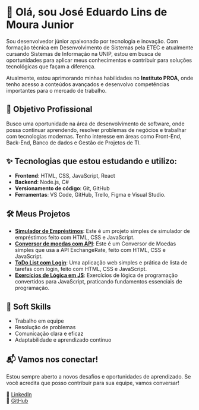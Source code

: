 # 👋 Olá, sou José Eduardo Lins de Moura Junior

Sou desenvolvedor júnior apaixonado por tecnologia e inovação. Com formação técnica em Desenvolvimento de Sistemas pela ETEC e atualmente cursando Sistemas de Informação na UNIP, estou em busca de oportunidades para aplicar meus conhecimentos e contribuir para soluções tecnológicas que façam a diferença.

Atualmente, estou aprimorando minhas habilidades no **Instituto PROA**, onde tenho acesso a conteúdos avançados e desenvolvo competências importantes para o mercado de trabalho.

## 🚀 Objetivo Profissional
Busco uma oportunidade na área de desenvolvimento de software, onde possa continuar aprendendo, resolver problemas de negócios e trabalhar com tecnologias modernas. Tenho interesse em áreas como Front-End, Back-End, Banco de dados e Gestão de Projetos de TI.

## ✨ Tecnologias que estou estudando e utilizo:
- **Frontend**: HTML, CSS, JavaScript, React
- **Backend**: Node.js, C#
- **Versionamento de código**: Git, GitHub
- **Ferramentas**: VS Code, GitHub, Trello, Figma e Visual Studio.

## 🛠️ Meus Projetos
- **[Simulador de Empréstimos](https://joseeduardo77.github.io/simulador_emprestimo/)**: Este é um projeto simples de simulador de empréstimos feito com HTML, CSS e JavaScript.
- **[Conversor de moedas com API](https://joseeduardo77.github.io/conversor_de_moedas_com_API/)**: Este é um Conversor de Moedas simples que usa a API ExchangeRate, feito com HTML, CSS e JavaScript.
- **[ToDo List com Login](https://joseeduardo77.github.io/todo-list-login/)**: Uma aplicação web simples e prática de lista de tarefas com login, feito com HTML, CSS e JavaScript.
- **[Exercícios de Lógica em JS](https://github.com/Joseeduardo77/exercicios-logica-js)**: Exercícios de lógica de programação convertidos para JavaScript, praticando fundamentos essenciais de programação.

## 🧠 Soft Skills
- Trabalho em equipe
- Resolução de problemas
- Comunicação clara e eficaz
- Adaptabilidade e aprendizado contínuo

## 📬 Vamos nos conectar!
Estou sempre aberto a novos desafios e oportunidades de aprendizado. Se você acredita que posso contribuir para sua equipe, vamos conversar!

🔗 [LinkedIn](https://www.linkedin.com/in/jos%C3%A9-eduardo-lins-a13541189/)  
🔗 [GitHub](https://github.com/Joseeduardo77)

